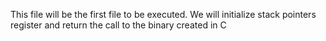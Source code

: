 This file will be the first file to be executed.
We will initialize stack pointers register and return the call to the binary created in C
